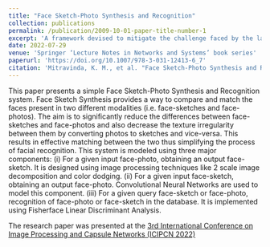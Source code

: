 ```yaml
---
title: "Face Sketch-Photo Synthesis and Recognition"
collection: publications
permalink: /publication/2009-10-01-paper-title-number-1
excerpt: 'A framework devised to mitigate the challenge faced by the law enforcement in accurately identifying faces of criminals through forensic sketches or mugshot photos.'
date: 2022-07-29
venue: 'Springer ‘Lecture Notes in Networks and Systems’ book series'
paperurl: 'https://doi.org/10.1007/978-3-031-12413-6_7'
citation: 'Mitravinda, K. M., et al. "Face Sketch-Photo Synthesis and Recognition" <i>International Conference on Image Processing and Capsule Networks.</i> Cham: Springer International Publishing, 2022.'
---
```

This paper presents a simple Face Sketch-Photo Synthesis and Recognition system. Face Sketch Synthesis provides a way to compare and match the faces present in two different modalities (i.e. face-sketches and face-photos). The aim is to significantly reduce the differences between face-sketches and face-photos and also decrease the texture irregularity between them by converting photos to sketches and vice-versa. This results in effective matching between the two thus simplifying the process of facial recognition. This system is modeled using three major components: (i) For a given input face-photo, obtaining an output face-sketch. It is designed using image processing techniques like 2 scale image decomposition and color dodging. (ii) For a given input face-sketch, obtaining an output face-photo. Convolutional Neural Networks are used to model this component. (iii) For a given query face-sketch or face-photo, recognition of face-photo or face-sketch in the database. It is implemented using Fisherface Linear Discriminant Analysis.

The research paper was presented at the [3rd International Conference on Image Processing and Capsule Networks (ICIPCN 2022)](https://drive.google.com/file/d/1LH-nXuebL0iPNeWozYcaBOc5akvozUDc/view?usp=sharing)
